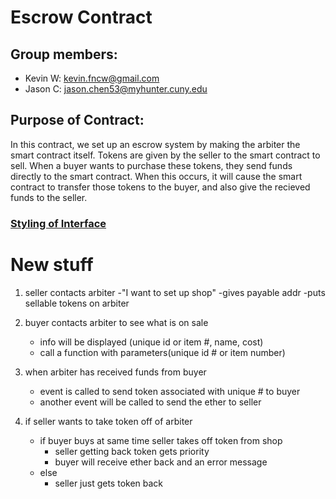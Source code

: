 # Escrow Contract

## Group members:

-   Kevin W: kevin.fncw@gmail.com
-   Jason C: jason.chen53@myhunter.cuny.edu

## Purpose of Contract:

In this contract, we set up an escrow system by making the arbiter the smart contract itself. Tokens are given by the seller to the smart contract to sell. When a buyer wants to purchase these tokens, they send funds directly to the smart contract. When this occurs, it will cause the smart contract to transfer those tokens to the buyer, and also give the recieved funds to the seller.

### [Styling of Interface](https://solidity.readthedocs.io/en/v0.5.13/style-guide.html)

# New stuff

1) seller contacts arbiter 
    -"I want to set up shop"
    -gives payable addr 
    -puts sellable tokens on arbiter

2) buyer contacts arbiter to see what is on sale 
    - info will be displayed (unique id or item #, name, cost)
    - call a function with parameters(unique id # or item number)

3) when arbiter has received funds from buyer
    - event is called to send token associated with unique # to buyer 
    - another event will be called to send the ether to seller 

4) if seller wants to take token off of arbiter
    - if buyer buys at same time seller takes off token from shop
        - seller getting back token gets priority 
        - buyer will receive ether back and an error message
    - else 
        - seller just gets token back 
